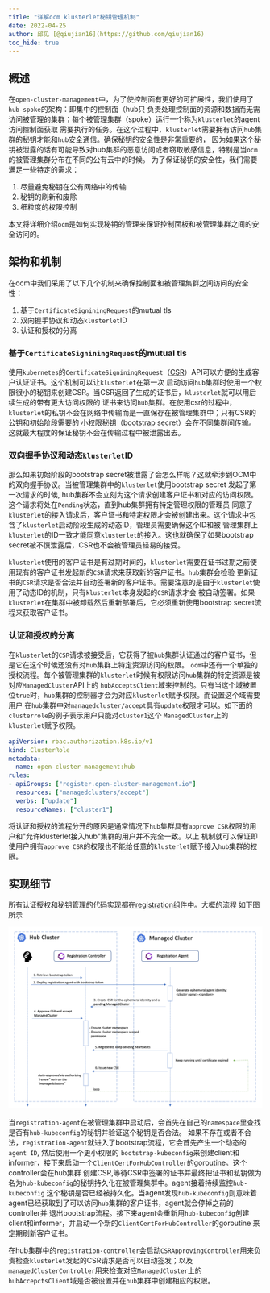 ```yaml
---
title: "详解ocm klusterlet秘钥管理机制"
date: 2022-04-25
author: 邱见 [@qiujian16](https://github.com/qiujian16)
toc_hide: true
---
```



## 概述
在`open-cluster-management`中，为了使控制面有更好的可扩展性，我们使用了`hub-spoke`的架构：即集中的控制面（hub只
负责处理控制面的资源和数据而无需访问被管理的集群；每个被管理集群（spoke）运行一个称为`klusterlet`的agent访问控制面获取
需要执行的任务。在这个过程中，`klusterlet`需要拥有访问`hub`集群的秘钥才能和`hub`安全通信。确保秘钥的安全性是非常重要的，
因为如果这个秘钥被泄露的话有可能导致对hub集群的恶意访问或者窃取敏感信息，特别是当`ocm`的被管理集群分布在不同的公有云中的时候。
为了保证秘钥的安全性，我们需要满足一些特定的需求：
1. 尽量避免秘钥在公有网络中的传输
2. 秘钥的刷新和废除
3. 细粒度的权限控制

本文将详细介绍`ocm`是如何实现秘钥的管理来保证控制面板和被管理集群之间的安全访问的。

## 架构和机制

在ocm中我们采用了以下几个机制来确保控制面和被管理集群之间访问的安全性：

1. 基于`CertificateSigniningRequest`的mutual tls
2. 双向握手协议和动态`klusterlet`ID
3. 认证和授权的分离

### 基于`CertificateSigniningRequest`的mutual tls

使用`kubernetes`的`CertificateSigniningRequest`（[CSR](https://kubernetes.io/docs/reference/access-authn-authz/certificate-signing-requests/)）API可以方便的生成客户认证证书。这个机制可以让`klusterlet`在第一次
启动访问`hub`集群时使用一个权限很小的秘钥来创建CSR。当CSR返回了生成的证书后，`klusterlet`就可以用后续生成的带有更大访问权限的
证书来访问`hub`集群。在使用csr的过程中，`klusterlet`的私钥不会在网络中传输而是一直保存在被管理集群中；只有CSR的公钥和初始阶段需要的
小权限秘钥（bootstrap secret）会在不同集群间传输。这就最大程度的保证秘钥不会在传输过程中被泄露出去。

### 双向握手协议和动态`klusterlet`ID

那么如果初始阶段的bootstrap secret被泄露了会怎么样呢？这就牵涉到OCM中的双向握手协议。当被管理集群中的`klusterlet`使用bootstrap secret
发起了第一次请求的时候, hub集群不会立刻为这个请求创建客户证书和对应的访问权限。这个请求将处在`Pending`状态，直到hub集群拥有特定管理权限的管理员
同意了`klusterlet`的接入请求后，客户证书和特定权限才会被创建出来。这个请求中包含了`klusterlet`启动阶段生成的动态ID，管理员需要确保这个ID和被
管理集群上`klusterlet`的ID一致才能同意`klusterlet`的接入。这也就确保了如果bootstrap secret被不慎泄露后，CSR也不会被管理员轻易的接受。

`klusterlet`使用的客户证书是有过期时间的，`klusterlet`需要在证书过期之前使用现有的客户证书发起新的`CSR`请求来获取新的客户证书。`hub`集群会检验
更新证书的`CSR`请求是否合法并自动签署新的客户证书。需要注意的是由于`klusterlet`使用了动态ID的机制，只有`klusterlet`本身发起的`CSR`请求才会
被自动签署。如果`klusterlet`在集群中被卸载然后重新部署后，它必须重新使用bootstrap secret流程来获取客户证书。

### 认证和授权的分离

在`klusterlet`的`CSR`请求被接受后，它获得了被`hub`集群认证通过的客户证书，但是它在这个时候还没有对`hub`集群上特定资源访问的权限。
`ocm`中还有一个单独的授权流程。每个被管理集群的`klusterlet`时候有权限访问`hub`集群的特定资源是被对应`ManagedCluster`API上的
`hubAcceptsClient`域来控制的。只有当这个域被置位`true`时，`hub`集群的控制器才会为对应`klusterlet`赋予权限。而设置这个域需要用户
在`hub`集群中对`managedcluster/accept`具有`update`权限才可以。如下面的`clusterrole`的例子表示用户只能对`cluster1`这个
`ManagedCluster`上的`klusterlet`赋予权限。

```yaml
apiVersion: rbac.authorization.k8s.io/v1
kind: ClusterRole
metadata:
  name: open-cluster-management:hub
rules:
- apiGroups: ["register.open-cluster-management.io"]
  resources: ["managedclusters/accept"]
  verbs: ["update"]
  resourceNames: ["cluster1"]
```

将认证和授权的流程分开的原因是通常情况下`hub`集群具有`approve CSR`权限的用户和"允许klusterlet接入hub"集群的用户并不完全一致。以上
机制就可以保证即使用户拥有`approve CSR`的权限也不能给任意的`klusterlet`赋予接入`hub`集群的权限。

## 实现细节

所有认证授权和秘钥管理的代码实现都在[registration](https://github.com/open-cluster-management-io/ocm/tree/main/cmd/registration)组件中。大概的流程
如下图所示

![](./assets/registration-process.png)

当`registration-agent`在被管理集群中启动后，会首先在自己的`namespace`里查找是否有`hub-kubeconfig`的秘钥并验证这个秘钥是否合法。
如果不存在或者不合法，`registration-agent`就进入了bootstrap流程，它会首先产生一个动态的`agent ID`, 然后使用一个更小权限的
`bootstrap-kubeconfig`来创建client和informer，接下来启动一个`ClientCertForHubController`的goroutine。这个controller会在hub集群
创建CSR,等待CSR中签署的证书并最终把证书和私钥做为名为`hub-kubeconfig`的秘钥持久化在被管理集群中。agent接着持续监控`hub-kubeconfig`
这个秘钥是否已经被持久化。当agent发现`hub-kubeconfig`则意味着agent已经获取到了可以访问`hub`集群的客户证书，agent就会停掉之前的controller并
退出bootstrap流程。接下来agent会重新用`hub-kubeconfig`创建client和informer，并启动一个新的`ClientCertForHubController`的goroutine
来定期刷新客户证书。

在hub集群中的`registration-controller`会启动`CSRApprovingController`用来负责检查`klusterlet`发起的CSR请求是否可以自动签发；以及
`managedClusterController`用来检查对应`ManagedCluster`上的`hubAccepctsClient`域是否被设置并在`hub`集群中创建相应的权限。
